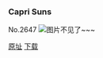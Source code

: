 ### Capri Suns
No.2647
![图片不见了~~~](https://imgs.xkcd.com/comics/capri_suns.png)

[原址](https://xkcd.com//2647) [下载](https://imgs.xkcd.com/comics/capri_suns.png)

